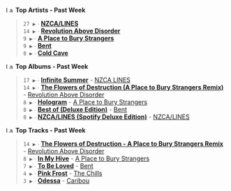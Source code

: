<!--START_LASTFM_ARTISTS:{"period": "7day", "rows": 5}-->
<a href="https://last.fm" target="_blank"><img src="https://user-images.githubusercontent.com/17434202/215290617-e793598d-d7c9-428f-9975-156db1ba89cc.svg" alt="Last.fm Logo" width="18" height="13"/></a> **Top Artists - Past Week**

> `27 ▶️` ∙ **[NZCA/LINES](https://www.last.fm/music/NZCA%2FLINES)**<br/>
> `14 ▶️` ∙ **[Revolution Above Disorder](https://www.last.fm/music/Revolution+Above+Disorder)**<br/>
> `9 ▶️` ∙ **[A Place to Bury Strangers](https://www.last.fm/music/A+Place+to+Bury+Strangers)**<br/>
> `9 ▶️` ∙ **[Bent](https://www.last.fm/music/Bent)**<br/>
> `8 ▶️` ∙ **[Cold Cave](https://www.last.fm/music/Cold+Cave)**<br/>
<!--END_LASTFM_ARTISTS-->

<!--START_LASTFM_ALBUMS:{"period": "7day", "rows": 5}-->
<a href="https://last.fm" target="_blank"><img src="https://user-images.githubusercontent.com/17434202/215290617-e793598d-d7c9-428f-9975-156db1ba89cc.svg" alt="Last.fm Logo" width="18" height="13"/></a> **Top Albums - Past Week**

> `17 ▶️` ∙ **[Infinite Summer](https://www.last.fm/music/NZCA+LINES/Infinite+Summer)** - [NZCA LINES](https://www.last.fm/music/NZCA+LINES)<br/>
> `14 ▶️` ∙ **[The Flowers of Destruction (A Place to Bury Strangers Remix)](https://www.last.fm/music/Revolution+Above+Disorder/The+Flowers+of+Destruction+(A+Place+to+Bury+Strangers+Remix))** - [Revolution Above Disorder](https://www.last.fm/music/Revolution+Above+Disorder)<br/>
> `8 ▶️` ∙ **[Hologram](https://www.last.fm/music/A+Place+to+Bury+Strangers/Hologram)** - [A Place to Bury Strangers](https://www.last.fm/music/A+Place+to+Bury+Strangers)<br/>
> `8 ▶️` ∙ **[Best of (Deluxe Edition)](https://www.last.fm/music/Bent/Best+of+(Deluxe+Edition))** - [Bent](https://www.last.fm/music/Bent)<br/>
> `8 ▶️` ∙ **[NZCA/LINES (Spotify Deluxe Edition)](https://www.last.fm/music/NZCA%2FLINES/NZCA%2FLINES+(Spotify+Deluxe+Edition))** - [NZCA/LINES](https://www.last.fm/music/NZCA%2FLINES)<br/>
<!--END_LASTFM_ALBUMS-->

<!--START_LASTFM_TRACKS:{"period": "7day", "rows": 5}-->
<a href="https://last.fm" target="_blank"><img src="https://user-images.githubusercontent.com/17434202/215290617-e793598d-d7c9-428f-9975-156db1ba89cc.svg" alt="Last.fm Logo" width="18" height="13"/></a> **Top Tracks - Past Week**

> `14 ▶️` ∙ **[The Flowers of Destruction - A Place to Bury Strangers Remix](https://www.last.fm/music/Revolution+Above+Disorder/_/The+Flowers+of+Destruction+-+A+Place+to+Bury+Strangers+Remix)** - [Revolution Above Disorder](https://www.last.fm/music/Revolution+Above+Disorder)<br/>
> `8 ▶️` ∙ **[In My Hive](https://www.last.fm/music/A+Place+to+Bury+Strangers/_/In+My+Hive)** - [A Place to Bury Strangers](https://www.last.fm/music/A+Place+to+Bury+Strangers)<br/>
> `7 ▶️` ∙ **[To Be Loved](https://www.last.fm/music/Bent/_/To+Be+Loved)** - [Bent](https://www.last.fm/music/Bent)<br/>
> `4 ▶️` ∙ **[Pink Frost](https://www.last.fm/music/The+Chills/_/Pink+Frost)** - [The Chills](https://www.last.fm/music/The+Chills)<br/>
> `3 ▶️` ∙ **[Odessa](https://www.last.fm/music/Caribou/_/Odessa)** - [Caribou](https://www.last.fm/music/Caribou)<br/>
<!--END_LASTFM_TRACKS-->